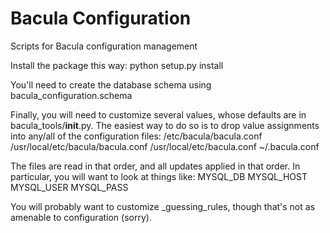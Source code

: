 Bacula Configuration
======

Scripts for Bacula configuration management

Install the package this way:
python setup.py install

You'll need to create the database schema using
bacula_configuration.schema 

Finally, you will need to customize several values, whose defaults are in
bacula_tools/__init__.py.  The easiest way to do so is to drop value
assignments into any/all of the configuration files:
	/etc/bacula/bacula.conf
	/usr/local/etc/bacula/bacula.conf
	/usr/local/etc/bacula.conf
	~/.bacula.conf

The files are read in that order, and all updates applied in that order.
In particular, you will want to look at things like:
MYSQL_DB
MYSQL_HOST
MYSQL_USER
MYSQL_PASS

You will probably want to customize _guessing_rules, though that's not as
amenable to configuration (sorry).


